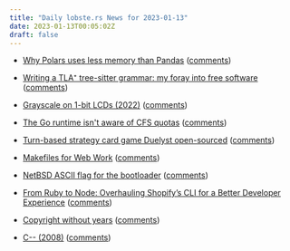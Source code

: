 ```yaml
---
title: "Daily lobste.rs News for 2023-01-13"
date: 2023-01-13T00:05:02Z
draft: false
---
```






- [Why Polars uses less memory than Pandas](https://pythonspeed.com/articles/polars-memory-pandas/)
  ([comments](https://lobste.rs/s/ouogwa/why_polars_uses_less_memory_than_pandas))



- [Writing a TLA⁺ tree-sitter grammar: my foray into free software](https://ahelwer.ca/post/2023-01-11-tree-sitter-tlaplus/)
  ([comments](https://lobste.rs/s/mkljqw/writing_tla_tree_sitter_grammar_my_foray))



- [Grayscale on 1-bit LCDs (2022)](https://www.zephray.me/post/grayscale_lcd/)
  ([comments](https://lobste.rs/s/0m4vlt/grayscale_on_1_bit_lcds_2022))



- [The Go runtime isn't aware of CFS quotas](https://vladimir.varank.in/notes/2023/01/go-runtime-vs-cfs-quota/)
  ([comments](https://lobste.rs/s/kinyxv/go_runtime_isn_t_aware_cfs_quotas))



- [Turn-based strategy card game Duelyst open-sourced](https://github.com/open-duelyst/duelyst)
  ([comments](https://lobste.rs/s/zdorpb/turn_based_strategy_card_game_duelyst))



- [Makefiles for Web Work](https://rosszurowski.com/log/2022/makefiles)
  ([comments](https://lobste.rs/s/3pkpq8/makefiles_for_web_work))



- [NetBSD ASCII flag for the bootloader](https://www.cambus.net/netbsd-ascii-flag-for-the-bootloader/)
  ([comments](https://lobste.rs/s/mpb2ht/netbsd_ascii_flag_for_bootloader))



- [From Ruby to Node: Overhauling Shopify’s CLI for a Better Developer Experience](https://shopify.engineering/overhauling-shopify-cli-for-a-better-developer-experience)
  ([comments](https://lobste.rs/s/hblgzj/from_ruby_node_overhauling_shopify_s_cli))



- [Copyright without years](https://daniel.haxx.se/blog/2023/01/08/copyright-without-years/)
  ([comments](https://lobste.rs/s/kgggfe/copyright_without_years))



- [C-- (2008)](https://www.cs.tufts.edu/~nr/c--/)
  ([comments](https://lobste.rs/s/g0dq6j/c_2008))


